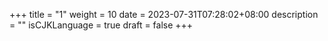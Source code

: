 +++
title = "1"
weight = 10
date = 2023-07-31T07:28:02+08:00
description = ""
isCJKLanguage = true
draft = false
+++